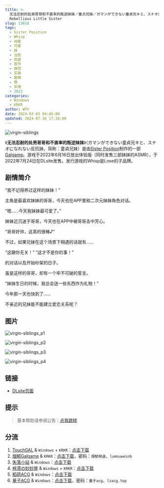 ```yaml
---
title: >-
  无法忍耐的处男哥哥和不直率的叛逆妹妹／童贞兄妹／ガマンができない童貞兄キと、スナオになれない反抗妹／Desperate Virgin Brother &
  Rebellious Little Sister
slug: 13818
tags:
  - Sister Position
  - Whisp
  - 纯爱
  - 可爱
  - 妹
  - 治愈
  - 同居
  - 拔作
  - 妹控
  - 实妹
  - 废萌
  - 萌
  - 实用
  - 2022
categories:
  - Windows
  - KRKR
author: WTY
date: 2024-03-03 04:45:00
updated: 2024-07-16 17:38:00
---
```


![virgin-siblings](https://static.saop.cc/vns/img/virgin-siblings.webp)

《**无法忍耐的处男哥哥和不直率的叛逆妹妹**》（ガマンができない童貞兄キと、スナオになれない反抗妹，简称：童貞兄妹）是由[Sister Position](https://zh.moegirl.org.cn/index.php?title=Sister_Position&action=edit&redlink=1)制作的一部[Galgame](https://zh.moegirl.org.cn/Galgame)。游戏于2022年6月16日放出体验版（同时发售三部妹妹的ASMR），于2022年7月24日在DLsite发售。发行游戏的Whisp是Lose的子品牌。

<!-- more -->

## 剧情简介

“我不记得养过这样的妹妹！”

主角是最喜欢妹妹的哥哥，今天也在APP里和二次元妹妹角色对话。

“嗯……今天我妹妹最可爱了。”

妹妹近沉迷于哥哥，今天也在APP中被哥哥击中芳心。

“哥哥好帅，这真的很棒♪”

不过，如果兄妹在这个场景下相遇的话就有……

“这跟你无关！” “这才不是你的事！”

的对话以及开始吵架的日子。

虽是这样的哥哥，却有一个牢不可破的誓言。

“妹妹生日的时候，我总会送一些东西作为礼物！”

今年那一天也快到了……

不亲近的兄妹能不能建立爱恋关系呢？

## 图片

![virgin-siblings_p1](https://static.saop.cc/vns/img/virgin-siblings_p1.webp)

![virgin-siblings_p2](https://static.saop.cc/vns/img/virgin-siblings_p2.webp)

![virgin-siblings_p3](https://static.saop.cc/vns/img/virgin-siblings_p3.webp)

![virgin-siblings_p4](https://static.saop.cc/vns/img/virgin-siblings_p4.webp)

## 链接

- [DLsite页面](https://www.dlsite.com/maniax/work/=/product_id/RJ393720.html)

## 提示

> 基本帮助请参阅公告：[点我跳转](/)

## 分流

1. [TouchGAL](https://www.touchgal.me/) & `Windows` + `KRKR`：[点击下载](https://pan.touchgal.net/s/1PbVIX)
2. [烟郁Galgame](https://yanyugal.top/) & `KRKR`：[点击下载](https://yanyugal.top/d/disk1/%E5%B0%8F%E5%B0%8F%E7%9A%84%E5%88%86%E4%BA%AB%EF%BC%88PC%EF%BC%86%E5%AE%89%E5%8D%93%EF%BC%89/%E5%AE%89%E5%8D%93/krkr/%5B%E6%B1%89%E5%8C%96%5D%E7%AB%A5%E8%B4%9E%E5%85%84%E5%A6%B9%E5%85%A8DLC.7z)，密码：`烟郁频道`、`lumouweinb`
3. [失落小站](https://www.shinnku.com/) & `Windows`：[点击下载](https://www.shinnku.com/api/download/0/win/%E6%97%A0%E6%B3%95%E5%BF%8D%E8%80%90%E7%9A%84%E5%A4%84%E7%94%B7%E5%93%A5%E5%93%A5%E5%92%8C%E4%B8%8D%E7%9B%B4%E7%8E%87%E7%9A%84%E5%8F%9B%E9%80%86%E5%A6%B9%E5%A6%B9.7z)
4. [梓澪の妙妙屋](https://zi0.cc/) & `Windows` + `KRKR`：[点击下载](https://zi0.cc/d/%60%E3%80%90%E5%90%88%E9%9B%86%E7%B3%BB%E5%88%97%E3%80%91/%E5%8D%97%2BGalGame%E6%B1%89%E5%8C%96%E5%8C%BA%E5%85%A8%E5%8C%BA%E8%B5%84%E6%BA%90%E5%A4%87%E4%BB%BD/1/23/%5BWhisp%5D%E3%82%AC%E3%83%9E%E3%83%B3%E3%81%8C%E3%81%A7%E3%81%8D%E3%81%AA%E3%81%84%E7%AB%A5%E8%B2%9E%E3%82%A2%E3%83%8B%E3%82%AD%E3%81%A8%E3%82%B9%E3%83%8A%E3%82%AA%E3%81%AB%E3%81%AA%E3%82%8C%E3%81%AA%E3%81%84%E5%8F%8D%E6%8A%97%E5%A6%B9%20%E6%97%A0%E6%B3%95%E5%BF%8D%E8%80%90%E7%9A%84%E5%A4%84%E7%94%B7%E5%93%A5%E5%93%A5%E5%92%8C%E4%B8%8D%E7%9B%B4%E7%8E%87%E7%9A%84%E5%8F%9B%E9%80%86%E5%A6%B9%E5%A6%B9%20%E6%B1%89%E5%8C%96%E7%A1%AC%E7%9B%98%E7%89%88%5B%E5%AE%98%E6%96%B9%E4%B8%AD%E6%96%87%5D.zip?sign=tg4bn4bcRzvzK6me7TA9ikukUoUpO_Guczy8mcKzYsQ=:0)
5. [稻荷ACG](https://amoebi.com/) & `Windows`：[点击下载](https://sakustar.me/art/9725)
6. [量子ACG](https://lzacg.org/) & `Windows`：[点击下载](https://lzacg.org/5829)，密码：`量子acg`、`lzacg.top`
